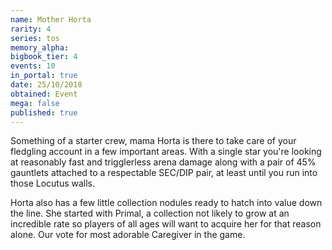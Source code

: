 ```yaml
---
name: Mother Horta
rarity: 4
series: tos
memory_alpha:
bigbook_tier: 4
events: 10
in_portal: true
date: 25/10/2018
obtained: Event
mega: false
published: true
---
```


Something of a starter crew, mama Horta is there to take care of your fledgling account in a few important areas. With a single star you're looking at reasonably fast and trigglerless arena damage along with a pair of 45% gauntlets attached to a respectable SEC/DIP pair, at least until you run into those Locutus walls.

Horta also has a few little collection nodules ready to hatch into value down the line. She started with Primal, a collection not likely to grow at an incredible rate so players of all ages will want to acquire her for that reason alone. Our vote for most adorable Caregiver in the game.
